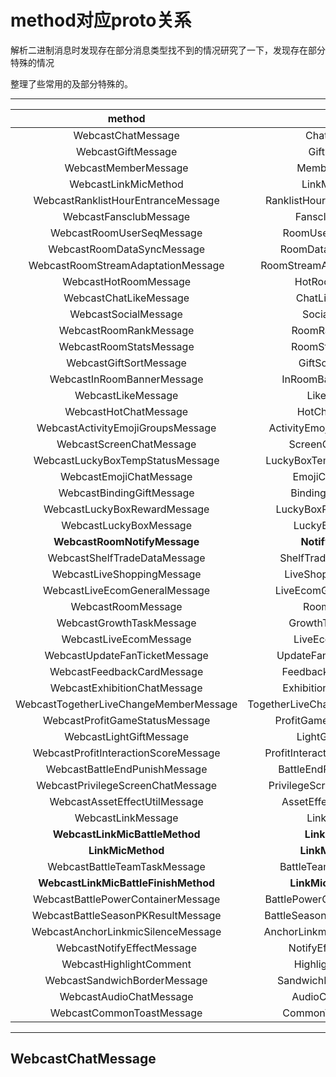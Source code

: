 # method对应proto关系

解析二进制消息时发现存在部分消息类型找不到的情况研究了一下，发现存在部分特殊的情况

整理了些常用的及部分特殊的。

-----------------------------------------

|                 method                 |              proto              |                           example                            |
| :------------------------------------: | :-----------------------------: | :----------------------------------------------------------: |
|           WebcastChatMessage           |           ChatMessage           |          [WebcastChatMessage](#WebcastChatMessage)           |
|           WebcastGiftMessage           |           GiftMessage           |          [WebcastGiftMessage](#WebcastGiftMessage)           |
|          WebcastMemberMessage          |          MemberMessage          |        [WebcastMemberMessage](#WebcastMemberMessage)         |
|          WebcastLinkMicMethod          |          LinkMicMethod          |        [WebcastLinkMicMethod](#WebcastLinkMicMethod)         |
|   WebcastRanklistHourEntranceMessage   |   RanklistHourEntranceMessage   | [WebcastRanklistHourEntranceMessage](#WebcastRanklistHourEntranceMessage) |
|         WebcastFansclubMessage         |         FansclubMessage         |      [WebcastFansclubMessage](#WebcastFansclubMessage)       |
|       WebcastRoomUserSeqMessage        |       RoomUserSeqMessage        |   [WebcastRoomUserSeqMessage](#WebcastRoomUserSeqMessage)    |
|       WebcastRoomDataSyncMessage       |       RoomDataSyncMessage       |  [WebcastRoomDataSyncMessage](#WebcastRoomDataSyncMessage)   |
|   WebcastRoomStreamAdaptationMessage   |   RoomStreamAdaptationMessage   | [WebcastRoomStreamAdaptationMessage](#WebcastRoomStreamAdaptationMessage) |
|         WebcastHotRoomMessage          |         HotRoomMessage          |       [WebcastHotRoomMessage](#WebcastHotRoomMessage)        |
|         WebcastChatLikeMessage         |         ChatLikeMessage         |      [WebcastChatLikeMessage](#WebcastChatLikeMessage)       |
|          WebcastSocialMessage          |          SocialMessage          |          [WebcastChatMessage](#WebcastChatMessage)           |
|         WebcastRoomRankMessage         |         RoomRankMessage         |          [WebcastChatMessage](#WebcastChatMessage)           |
|        WebcastRoomStatsMessage         |        RoomStatsMessage         |          [WebcastChatMessage](#WebcastChatMessage)           |
|         WebcastGiftSortMessage         |         GiftSortMessage         |          [WebcastChatMessage](#WebcastChatMessage)           |
|       WebcastInRoomBannerMessage       |       InRoomBannerMessage       |          [WebcastChatMessage](#WebcastChatMessage)           |
|           WebcastLikeMessage           |           LikeMessage           |          [WebcastChatMessage](#WebcastChatMessage)           |
|         WebcastHotChatMessage          |         HotChatMessage          |          [WebcastChatMessage](#WebcastChatMessage)           |
|   WebcastActivityEmojiGroupsMessage    |   ActivityEmojiGroupsMessage    |          [WebcastChatMessage](#WebcastChatMessage)           |
|        WebcastScreenChatMessage        |        ScreenChatMessage        |          [WebcastChatMessage](#WebcastChatMessage)           |
|    WebcastLuckyBoxTempStatusMessage    |    LuckyBoxTempStatusMessage    |          [WebcastChatMessage](#WebcastChatMessage)           |
|        WebcastEmojiChatMessage         |        EmojiChatMessage         |          [WebcastChatMessage](#WebcastChatMessage)           |
|       WebcastBindingGiftMessage        |       BindingGiftMessage        |          [WebcastChatMessage](#WebcastChatMessage)           |
|      WebcastLuckyBoxRewardMessage      |      LuckyBoxRewardMessage      |          [WebcastChatMessage](#WebcastChatMessage)           |
|         WebcastLuckyBoxMessage         |         LuckyBoxMessage         |          [WebcastChatMessage](#WebcastChatMessage)           |
|      **WebcastRoomNotifyMessage**      |        **NotifyMessage**        |          [WebcastChatMessage](#WebcastChatMessage)           |
|      WebcastShelfTradeDataMessage      |      ShelfTradeDataMessage      |          [WebcastChatMessage](#WebcastChatMessage)           |
|       WebcastLiveShoppingMessage       |       LiveShoppingMessage       |          [WebcastChatMessage](#WebcastChatMessage)           |
|     WebcastLiveEcomGeneralMessage      |     LiveEcomGeneralMessage      |          [WebcastChatMessage](#WebcastChatMessage)           |
|           WebcastRoomMessage           |           RoomMessage           |          [WebcastChatMessage](#WebcastChatMessage)           |
|        WebcastGrowthTaskMessage        |        GrowthTaskMessage        |          [WebcastChatMessage](#WebcastChatMessage)           |
|         WebcastLiveEcomMessage         |         LiveEcomMessage         |          [WebcastChatMessage](#WebcastChatMessage)           |
|     WebcastUpdateFanTicketMessage      |     UpdateFanTicketMessage      |          [WebcastChatMessage](#WebcastChatMessage)           |
|       WebcastFeedbackCardMessage       |       FeedbackCardMessage       |          [WebcastChatMessage](#WebcastChatMessage)           |
|      WebcastExhibitionChatMessage      |      ExhibitionChatMessage      |          [WebcastChatMessage](#WebcastChatMessage)           |
| WebcastTogetherLiveChangeMemberMessage | TogetherLiveChangeMemberMessage |          [WebcastChatMessage](#WebcastChatMessage)           |
|     WebcastProfitGameStatusMessage     |     ProfitGameStatusMessage     |          [WebcastChatMessage](#WebcastChatMessage)           |
|        WebcastLightGiftMessage         |        LightGiftMessage         |          [WebcastChatMessage](#WebcastChatMessage)           |
|  WebcastProfitInteractionScoreMessage  |  ProfitInteractionScoreMessage  |          [WebcastChatMessage](#WebcastChatMessage)           |
|     WebcastBattleEndPunishMessage      |     BattleEndPunishMessage      |          [WebcastChatMessage](#WebcastChatMessage)           |
|   WebcastPrivilegeScreenChatMessage    |   PrivilegeScreenChatMessage    |          [WebcastChatMessage](#WebcastChatMessage)           |
|     WebcastAssetEffectUtilMessage      |     AssetEffectUtilMessage      |          [WebcastChatMessage](#WebcastChatMessage)           |
|           WebcastLinkMessage           |           LinkMessage           |          [WebcastChatMessage](#WebcastChatMessage)           |
|     **WebcastLinkMicBattleMethod**     |        **LinkMicBattle**        |          [WebcastChatMessage](#WebcastChatMessage)           |
|           **LinkMicMethod**            |        **LinkMicMethod**        |          [WebcastChatMessage](#WebcastChatMessage)           |
|      WebcastBattleTeamTaskMessage      |      BattleTeamTaskMessage      |          [WebcastChatMessage](#WebcastChatMessage)           |
|  **WebcastLinkMicBattleFinishMethod**  |     **LinkMicBattleFinish**     |          [WebcastChatMessage](#WebcastChatMessage)           |
|   WebcastBattlePowerContainerMessage   |   BattlePowerContainerMessage   |          [WebcastChatMessage](#WebcastChatMessage)           |
|   WebcastBattleSeasonPKResultMessage   |   BattleSeasonPKResultMessage   |          [WebcastChatMessage](#WebcastChatMessage)           |
|   WebcastAnchorLinkmicSilenceMessage   |   AnchorLinkmicSilenceMessage   |          [WebcastChatMessage](#WebcastChatMessage)           |
|       WebcastNotifyEffectMessage       |       NotifyEffectMessage       |          [WebcastChatMessage](#WebcastChatMessage)           |
|        WebcastHighlightComment         |        HighlightComment         |          [WebcastChatMessage](#WebcastChatMessage)           |
|      WebcastSandwichBorderMessage      |      SandwichBorderMessage      |          [WebcastChatMessage](#WebcastChatMessage)           |
|        WebcastAudioChatMessage         |        AudioChatMessage         |          [WebcastChatMessage](#WebcastChatMessage)           |
|       WebcastCommonToastMessage        |       CommonToastMessage        |          [WebcastChatMessage](#WebcastChatMessage)           |



--------------------



## WebcastChatMessage

